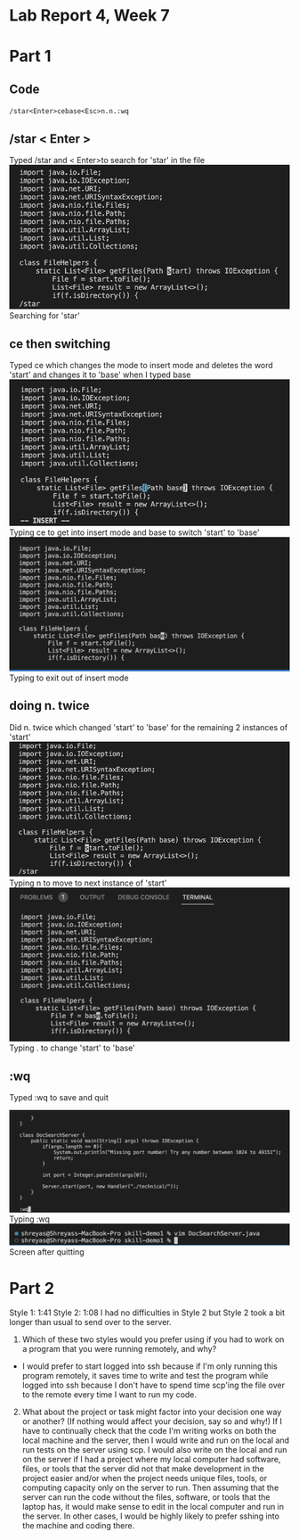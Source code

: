 # Lab Report 4, Week 7
# Part 1
## Code
`/star<Enter>cebase<Esc>n.n.:wq`

## /star < Enter >
Typed /star and < Enter>to search for 'star' in the file
![](1.png)
Searching for 'star'

## ce then switching
Typed ce which changes the mode to insert mode and deletes the word 'start' and changes it to 'base' when I typed base
![](2.png)
Typing ce to get into insert mode and base to switch 'start' to 'base'
![](3.png)
Typing <Esc> to exit out of insert mode

## doing n. twice
Did n. twice which changed 'start' to 'base' for the remaining 2 instances of 'start'
![](4.png)
Typing n to move to next instance of 'start'
![](5.png)
Typing . to change 'start' to 'base'

## :wq
Typed :wq to save and quit


![](6.png)
Typing :wq
![](7.png)
Screen after quitting

# Part 2
Style 1: 1:41
Style 2: 1:08
I had no difficulties in Style 2 but Style 2 took a bit longer than usual to send over to the server.

1. Which of these two styles would you prefer using if you had to work on a program that you were running remotely, and why?
* I would prefer to start logged into ssh because if I'm only running this program remotely, it saves time to write and test the program while logged into ssh because I don't have to spend time scp'ing the file over to the remote every time I want to run my code.

2.  What about the project or task might factor into your decision one way or another? (If nothing would affect your decision, say so and why!)
If I have to continually check that the code I'm writing works on both the local machine and the server, then I would write and run on the local and run tests on the server using scp. I would also write on the local and run on the server if I had a project where my local computer had software, files, or tools that the server did not that make development in the project easier and/or when the project needs unique files, tools, or computing capacity only on the server to run. Then assuming that the server can run the code without the files, software, or tools that the laptop has, it would make sense to edit in the local computer and run in the server. In other cases, I would be highly likely to prefer sshing into the machine and coding there.
